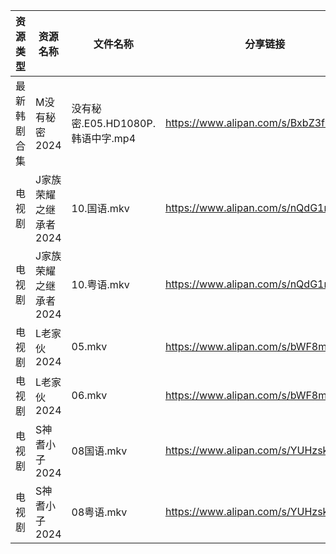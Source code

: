 | 资源类型   | 资源名称          | 文件名称                      | 分享链接                                 | 更新时间                |
| ------ | ------------- | ------------------------- | ------------------------------------ | ------------------- |
| 最新韩剧合集 | M没有秘密2024     | 没有秘密.E05.HD1080P.韩语中字.mp4 | https://www.alipan.com/s/BxbZ3fCPnfq | 2024-05-16 00:05:53 |
| 电视剧    | J家族荣耀之继承者2024 | 10.国语.mkv                 | https://www.alipan.com/s/nQdG1mVtEPN | 2024-05-16 14:08:58 |
| 电视剧    | J家族荣耀之继承者2024 | 10.粤语.mkv                 | https://www.alipan.com/s/nQdG1mVtEPN | 2024-05-16 14:08:58 |
| 电视剧    | L老家伙2024      | 05.mkv                    | https://www.alipan.com/s/bWF8muEKVZh | 2024-05-16 10:00:06 |
| 电视剧    | L老家伙2024      | 06.mkv                    | https://www.alipan.com/s/bWF8muEKVZh | 2024-05-16 10:00:06 |
| 电视剧    | S神耆小子2024     | 08国语.mkv                  | https://www.alipan.com/s/YUHzska9nMA | 2024-05-16 00:06:49 |
| 电视剧    | S神耆小子2024     | 08粤语.mkv                  | https://www.alipan.com/s/YUHzska9nMA | 2024-05-16 00:06:49 |
